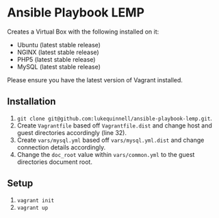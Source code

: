 Ansible Playbook LEMP
=====================

Creates a Virtual Box with the following installed on it:
 - Ubuntu (latest stable release)
 - NGINX (latest stable release)
 - PHP5 (latest stable release)
 - MySQL (latest stable release)

Please ensure you have the latest version of Vagrant installed.

Installation
------------

1. `git clone git@github.com:lukequinnell/ansible-playbook-lemp.git`.
2. Create `Vagrantfile` based off `Vagrantfile.dist` and change host and guest directories accordingly (line 32).
3. Create `vars/mysql.yml` based off `vars/mysql.yml.dist` and change connection details accordingly.
4. Change the `doc_root` value within `vars/common.yml` to the guest directories document root.

Setup
-----

1. `vagrant init`
2. `vagrant up`
